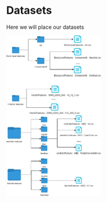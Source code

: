 # Datasets
Here we will place our datasets


<img src="Audio_folder.jpg" alt="MMTF-14K Audio" height="50%" width="50%">



<img src="Visual_features.jpg" alt="MMTF-14K Visual" height="50%" width="50%">

